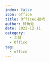 ```yaml
---
index: false
icon: office
title: Office小技巧
author: 犄角蛙
date: 2022-12-11
category:
  - 工具
  - Office
tag:
  - office
---
```

